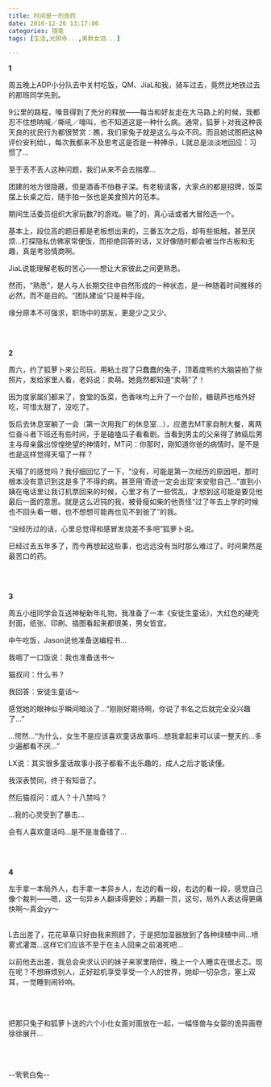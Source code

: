 ```yaml
---
title: 时间是一剂良药
date: 2016-12-26 13:17:06
categories: 随笔
tags: [生活,光阴寺...,男默女泪...]

---
```

**1**

周五晚上ADP小分队去中关村吃饭，QM、JiaL和我，骑车过去，竟然比地铁过去的那班同学先到。

9公里的路程，嗓音得到了充分的释放——每当和好友走在大马路上的时候，我都忍不住想呐喊／嘶吼／嚎叫，也不知道这是一种什么病。通常，狐萝卜对我这种丧天良的扰民行为都很赞赏：瞧，我们家兔子就是这么与众不同。而且她试图把这种评价安利给L，每次我都来不及思考这是否是一种捧杀，L就总是淡淡地回应：习惯了...

至于丢不丢人这种问题，我们从来不会去揣摩...

团建的地方很隐蔽，但是酒香不怕巷子深。有老板请客，大家点的都是招牌，饭菜摆上长桌之后，随手拍一张也是美食照片的范本。

期间生活委员组织大家玩数7的游戏。输了的，真心话或者大冒险选一个。

基本上，段位高的题目都是老板想出来的，三番五次之后，却有些抵触，甚至厌烦...打探隐私仿佛家常便饭，而拒绝回答的话，又好像随时都会被当作古板和无趣，真是考验情商啊。

JiaL说能理解老板的苦心——想让大家彼此之间更熟悉。

然而，“熟悉”，是人与人长期交往中自然形成的一种状态，是一种随着时间推移的必然，而不是目的。“团队建设”只是种手段。

缘分原本不可强求，职场中的朋友，更是少之又少。

<br /><br />

**2**

周六，约了狐萝卜来公司玩，用粘土捏了只蠢蠢的兔子，顶着度熊的大脑袋拍了些照片，发给家里人看，老妈说：卖萌。她竟然都知道“卖萌”了！

因为度家属们都来了，食堂的饭菜，色香味均上升了一个台阶，糖葫芦也格外好吃，可惜太甜了，没吃了。

饭后去休息室躺了一会（第一次用我厂的休息室...），应邀去MT家自制大餐，离两位奋斗者下班还有些时间，于是磕嗑瓜子看看剧。当看到男主的父亲得了肺癌后男主与母亲露出惊惶绝望的神情时，MT问：你那时，刚知道你爸的病情时，是不是也是这样觉得天塌了一样？

天塌了的感觉吗？我仔细回忆了一下，“没有，可能是第一次经历的原因吧，那时根本没有意识到这是多了不得的病，甚至用‘奇迹一定会出现’来安慰自己...”直到小姨在电话里让我订机票回来的时候，心里才有了一些慌乱，才想到这可能是要见他最后一面的意思。就是这么迟钝的我，被骨瘦如柴的他责怪“过了年去上学的时候也不回头看一眼，也不想想可能再也见不到爸了”的我。

“没经历过的话，心里总觉得和感冒发烧差不多吧”狐萝卜说。

已经过去五年多了，而今再想起这些事，也远远没有当时那么难过了。时间果然是最苦口的药。

<br /><br />

**3**

周五小组同学会互送神秘新年礼物，我准备了一本《安徒生童话》，大红色的硬壳封面，纸张、印刷、插图看起来都很美，男女皆宜。

中午吃饭，Jason说他准备送编程书...

我咽了一口饭说：我也准备送书～

猫叔问：什么书？

我回答：安徒生童话～

感觉她的眼神似乎瞬间暗淡了...“刚刚好期待啊，你说了书名之后就完全没兴趣了...”

...愕然...“为什么，女生不是应该喜欢童话故事吗...想我拿起来可以读一整天的...多少遍都看不厌...”

LX说：其实很多童话故事小孩子都看不出乐趣的，成人之后才能读懂。

我深表赞同，终于有知音了。

然后猫叔问：成人？十八禁吗？

...我的心灵受到了暴击...

会有人喜欢童话吗...是不是准备错了...

<br /><br />

**4**

左手拿一本局外人，右手拿一本异乡人，左边的看一段，右边的看一段，感觉自己像个裁判——嗯，这一句异乡人翻译得更妙；再翻一页，这句，局外人表达得更痛快啊～真会yy～<br /><br />

L去出差了，花花草草只好由我来照顾了，于是把加湿器放到了各种绿植中间...喷雾式灌溉...这样它们应该不至于在主人回来之前渴死吧...

以前他去出差，我总会央求认识的妹子来家里陪伴，晚上一个人睡实在很忐忑。现在呢？不想麻烦别人，正好趁机享受享受一个人的世界，抛却一切杂念，塞上双耳，一觉睡到闹铃响。

<br /><br />

把那只兔子和狐萝卜送的六个小仕女面对面放在一起，一幅怪兽与女婴的诡异画卷徐徐展开...

<br /><br />

--茕茕白兔--

<br /><br />